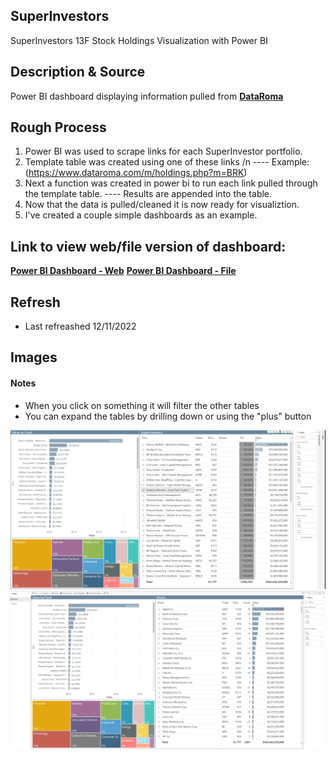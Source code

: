 ## SuperInvestors
SuperInvestors 13F Stock Holdings Visualization with Power BI

## Description & Source
Power BI dashboard displaying information pulled from [**DataRoma**](https://www.dataroma.com/m/home.php)

## Rough Process
  1. Power BI was used to scrape links for each SuperInvestor portfolio.
  2. Template table was created using one of these links /n
  ---- Example: (https://www.dataroma.com/m/holdings.php?m=BRK)
  3. Next a function was created in power bi to run each link pulled through the template table.
  ---- Results are appended into the table.
  4. Now that the data is pulled/cleaned it is now ready for visualiztion.
  5. I've created a couple simple dashboards as an example.
  
## Link to view web/file version of dashboard:
  [**Power BI Dashboard - Web**](https://app.powerbi.com/view?r=eyJrIjoiMGZjM2YzMDUtMGMwNy00MDQ3LWJjMjQtYmMzYWI1YjRiYjlhIiwidCI6IjRkNDJmNmE4LTcyOTctNGRhYS1iZjhiLTVhOGU5ZmJjOTE1MCJ9)
  [**Power BI Dashboard - File**](https://github.com/TaylorMadeData/SuperInvestors/blob/main/SuperInvestors.pbix)
  
## Refresh
  - Last refreashed 12/11/2022

## Images
#### Notes
- When you click on something it will filter the other tables
- You can expand the tables by drilling down or using the "plus" button
<img src ="https://github.com/TaylorMadeData/SuperInvestors/blob/main/Images/Grouped%20by%20Firm.jpg">

<img src ="https://github.com/TaylorMadeData/SuperInvestors/blob/main/Images/Grouped%20by%20Stocks.jpg">
